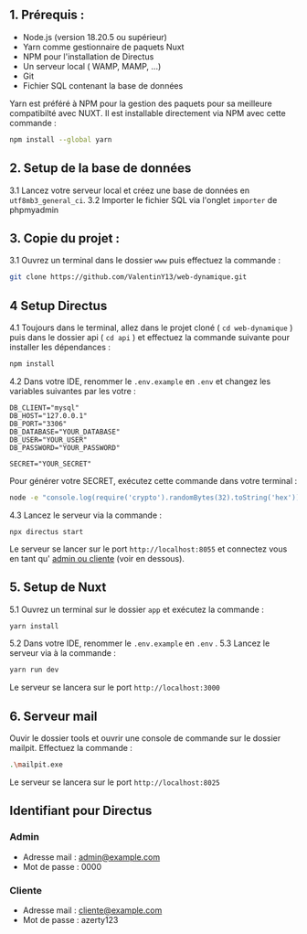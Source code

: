 ## 1\. Prérequis :

- Node.js (version 18.20.5 ou supérieur)
- Yarn comme gestionnaire de paquets Nuxt
- NPM pour l'installation de Directus
- Un serveur local ( WAMP, MAMP, ...)
- Git
- Fichier SQL contenant la base de données

Yarn est préféré à NPM pour la gestion des paquets pour sa meilleure compatibilté avec NUXT. Il est installable directement via NPM avec cette commande :

```Bash
npm install --global yarn
```

## 2\. Setup de la base de données

3.1 Lancez votre serveur local et créez une base de données en `utf8mb3_general_ci`.
3.2 Importer le fichier SQL via l'onglet `importer` de phpmyadmin

## 3\. Copie du projet :

3.1 Ouvrez un terminal dans le dossier `www` puis effectuez la commande :

```Bash
git clone https://github.com/ValentinY13/web-dynamique.git
```

## 4 Setup Directus

4.1 Toujours dans le terminal, allez dans le projet cloné ( `cd web-dynamique` ) puis dans le dossier api ( `cd api` ) et effectuez la commande suivante pour installer les dépendances :

```Bash
npm install
```

4.2 Dans votre IDE, renommer le `.env.example` en `.env` et changez les variables suivantes par les votre :

```.env
DB_CLIENT="mysql"
DB_HOST="127.0.0.1"
DB_PORT="3306"
DB_DATABASE="YOUR_DATABASE"
DB_USER="YOUR_USER"
DB_PASSWORD="YOUR_PASSWORD"

SECRET="YOUR_SECRET"

```

Pour générer votre SECRET, exécutez cette commande dans votre terminal :

```Bash
node -e "console.log(require('crypto').randomBytes(32).toString('hex'))"
```

4.3 Lancez le serveur via la commande :

```Npm
npx directus start
```

Le serveur se lancer sur le port `http://localhost:8055` et connectez vous en tant qu' [admin ou cliente](#identifiant) (voir en dessous).

## 5\. Setup de Nuxt

5.1 Ouvrez un terminal sur le dossier `app` et exécutez la commande :

```Bash
yarn install
```

5.2 Dans votre IDE, renommer le `.env.example` en `.env` .
5.3 Lancez le serveur via à la commande :

```Bash
yarn run dev
```

Le serveur se lancera sur le port `http://localhost:3000`

## 6\. Serveur mail

Ouvir le dossier tools et ouvrir une console de commande sur le dossier mailpit. Effectuez la commande :

```Bash
.\mailpit.exe
```
Le serveur se lancera sur le port `http://localhost:8025`

## Identifiant pour Directus
### Admin 
- Adresse mail : admin@example.com
- Mot de passe : 0000

### Cliente 
- Adresse mail : cliente@example.com
- Mot de passe : azerty123
